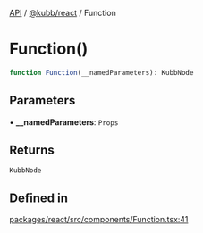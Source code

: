 [API](../../../packages.md) / [@kubb/react](../index.md) / Function

# Function()

```ts
function Function(__namedParameters): KubbNode
```

## Parameters

• **\_\_namedParameters**: `Props`

## Returns

`KubbNode`

## Defined in

[packages/react/src/components/Function.tsx:41](https://github.com/kubb-project/kubb/blob/ff80665146ae086e044807d0072fda660e72e1fd/packages/react/src/components/Function.tsx#L41)
